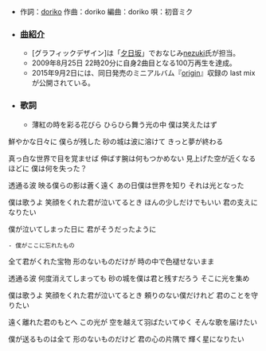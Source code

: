 - 作詞：[doriko](https://w.atwiki.jp/hmiku/pages/173.html)
作曲：doriko
編曲：doriko
唄：初音ミク
- ### [曲紹介](https://w.atwiki.jp/hmiku/pages/183.html)
    - [グラフィックデザイン]は「[夕日坂](https://w.atwiki.jp/hmiku/pages/669.html)」でおなじみ[nezuki](https://w.atwiki.jp/hmiku/pages/42233.html)氏が担当。
    - 2009年8月25日 22時20分に自身2曲目となる100万再生を達成。
    - 2015年9月2日には、同日発売のミニアルバム『[origin](https://w.atwiki.jp/hmiku/pages/32483.html)』収録の last mix が公開されている。
- ### 歌詞
    - 薄紅の時を彩る花びら
ひらひら舞う光の中
僕は笑えたはず

鮮やかな日々に
僕らが残した
砂の城は波に溶けて
きっと夢が終わる

真っ白な世界で目を覚ませば
伸ばす腕は何もつかめない
見上げた空が近くなるほどに
僕は何を失った？

透通る波
映る僕らの影は蒼く遠く
あの日僕は世界を知り
それは光となった

僕は歌うよ
笑顔をくれた君が泣いてるとき
ほんの少しだけでもいい
君の支えになりたい

僕が泣いてしまった日に
君がそうだったように


    - 僕がここに忘れたもの
全て君がくれた宝物
形のないものだけが
時の中で色褪せないまま

透通る波
何度消えてしまっても
砂の城を僕は君と残すだろう
そこに光を集め

僕は歌うよ
笑顔をくれた君が泣いてるとき
頼りのない僕だけれど
君のことを守りたい

遠く離れた君のもとへ
この光が
空を越えて羽ばたいてゆく
そんな歌を届けたい

僕が送るものは全て
形のないものだけど
君の心の片隅で
輝く星になりたい
